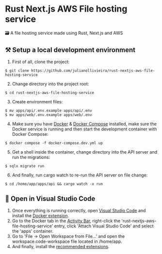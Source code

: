 # Rust Next.js AWS File hosting service
🗃️ A file hosting service made using Rust, Next.js and AWS


## ⚒️ Setup a local development environment

1. First of all, clone the project:

```console
$ git clone https://github.com/julianollivieira/rust-nextjs-aws-file-hosting-service
```

2. Change directory into the project root:
```console
$ cd rust-nextjs-aws-file-hosting-service
```

3. Create environment files:
```console
$ mv apps/api/.env.example apps/api/.env
$ mv apps/web/.env.example apps/web/.env
```

4. Make sure you have [Docker](https://docs.docker.com/get-docker/) & [Docker Compose](https://docs.docker.com/compose/install/) installed, make sure the Docker service is running and then start the development container with Docker Compose:

```console
$ docker compose -f docker-compose.dev.yml up
```

5. Get a shell inside the container, change directory into the API server and run the migrations:

```console
$ sqlx migrate run
```

6. And finally, run cargo watch to re-run the API server on file change:

```console
$ cd /home/app/apps/api && cargo watch -x run
```

## 📝 Open in Visual Studio Code
1. Once everything is running correctly, open [Visual Studio Code](https://code.visualstudio.com/) and install the [Docker extension](https://marketplace.visualstudio.com/items?itemName=ms-azuretools.vscode-docker).
2. Go to the Docker tab in the [Activity Bar](https://code.visualstudio.com/docs/getstarted/userinterface), right-click the 'rust-nextjs-aws-file-hosting-service' entry, click 'Attach Visual Studio Code' and select the 'apps' container.
3. Go to 'File -> Open Workspace from File...' and open the workspace.code-workspace file located in /home/app.
4. And finally, install the [recommended extensions](https://code.visualstudio.com/docs/editor/extension-marketplace#_recommended-extensions).